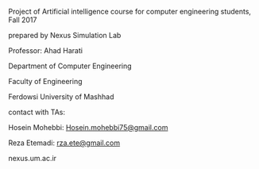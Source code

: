 
Project of Artificial intelligence course for computer engineering students, Fall 2017

prepared by Nexus Simulation Lab

Professor: Ahad Harati

Department of Computer Engineering

Faculty of Engineering

Ferdowsi University of Mashhad



contact with TAs:

Hosein Mohebbi: Hosein.mohebbi75@gmail.com

Reza Etemadi:  rza.ete@gmail.com

nexus.um.ac.ir
